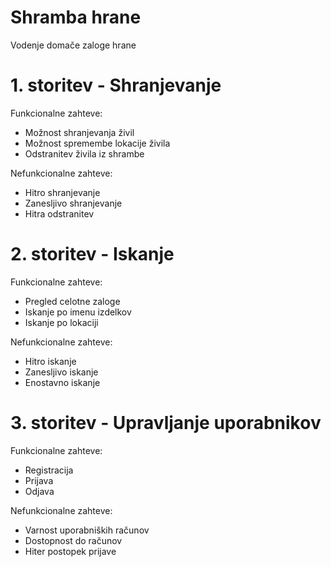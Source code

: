 # Shramba hrane
Vodenje domače zaloge hrane

# 1. storitev - Shranjevanje
Funkcionalne zahteve:
- Možnost shranjevanja živil
- Možnost spremembe lokacije živila
- Odstranitev živila iz shrambe

Nefunkcionalne zahteve:
- Hitro shranjevanje
- Zanesljivo shranjevanje
- Hitra odstranitev

# 2. storitev - Iskanje
Funkcionalne zahteve:
- Pregled celotne zaloge
- Iskanje po imenu izdelkov
- Iskanje po lokaciji

Nefunkcionalne zahteve:
- Hitro iskanje
- Zanesljivo iskanje
- Enostavno iskanje

# 3. storitev - Upravljanje uporabnikov
Funkcionalne zahteve:
- Registracija
- Prijava
- Odjava

Nefunkcionalne zahteve:
- Varnost uporabniških računov
- Dostopnost do računov
- Hiter postopek prijave
